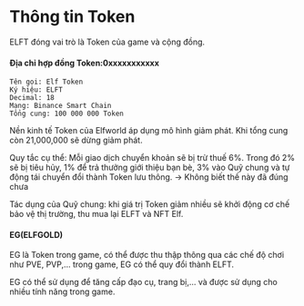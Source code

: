 # Thông tin Token

ELFT đóng vai trò là Token của game và cộng đồng.

#### Địa chỉ hợp đồng Token:0xxxxxxxxxxx

```
Tên gọi: Elf Token
Ký hiệu: ELFT
Decimal: 18
Mạng: Binance Smart Chain
Tổng cung: 100 000 000 Token
```

Nền kinh tế Token của Elfworld áp dụng mô hình giảm phát. Khi tổng cung còn 21,000,000 sẽ dừng giảm phát.

Quy tắc cụ thể: Mỗi giao dịch chuyển khoản sẽ bị trừ thuế 6%. Trong đó 2% sẽ bị tiêu hủy, 1% để trả thưởng giới thiệu bạn bè, 3% vào Quỹ chung và tự động tái chuyển đổi thành Token lưu thông. -> Không biết thế này đã đúng chưa

Tác dụng của Quỹ chung: khi giá trị Token giảm nhiều sẽ khởi động cơ chế bảo vệ thị trường, thu mua lại ELFT và NFT Elf.

#### EG(ELFGOLD)

EG là Token trong game, có thể được thu thập thông qua các chế độ chơi như PVE, PVP,… trong game, EG có thể quy đổi thành ELFT.

EG có thể sử dụng để tăng cấp đạo cụ, trang bị,… và được sử dụng cho nhiều tính năng trong game.
